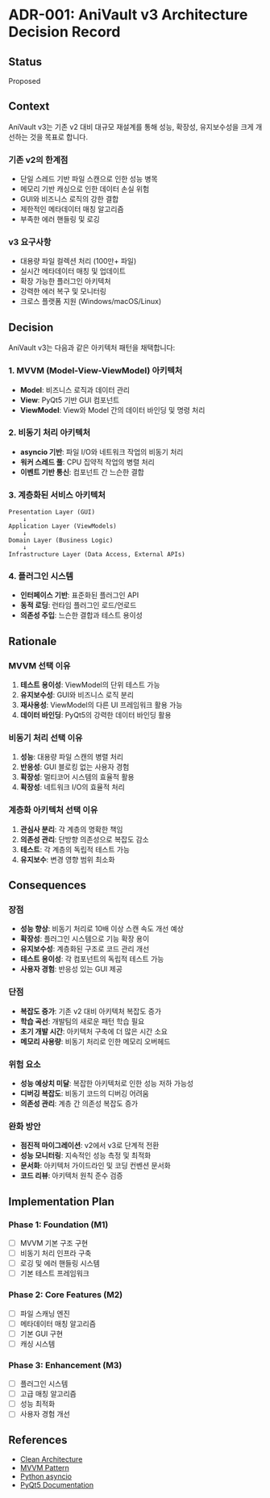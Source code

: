 # ADR-001: AniVault v3 Architecture Decision Record

## Status
Proposed

## Context
AniVault v3는 기존 v2 대비 대규모 재설계를 통해 성능, 확장성, 유지보수성을 크게 개선하는 것을 목표로 합니다. 

### 기존 v2의 한계점
- 단일 스레드 기반 파일 스캔으로 인한 성능 병목
- 메모리 기반 캐싱으로 인한 데이터 손실 위험
- GUI와 비즈니스 로직의 강한 결합
- 제한적인 메타데이터 매칭 알고리즘
- 부족한 에러 핸들링 및 로깅

### v3 요구사항
- 대용량 파일 컬렉션 처리 (100만+ 파일)
- 실시간 메타데이터 매칭 및 업데이트
- 확장 가능한 플러그인 아키텍처
- 강력한 에러 복구 및 모니터링
- 크로스 플랫폼 지원 (Windows/macOS/Linux)

## Decision
AniVault v3는 다음과 같은 아키텍처 패턴을 채택합니다:

### 1. MVVM (Model-View-ViewModel) 아키텍처
- **Model**: 비즈니스 로직과 데이터 관리
- **View**: PyQt5 기반 GUI 컴포넌트
- **ViewModel**: View와 Model 간의 데이터 바인딩 및 명령 처리

### 2. 비동기 처리 아키텍처
- **asyncio 기반**: 파일 I/O와 네트워크 작업의 비동기 처리
- **워커 스레드 풀**: CPU 집약적 작업의 병렬 처리
- **이벤트 기반 통신**: 컴포넌트 간 느슨한 결합

### 3. 계층화된 서비스 아키텍처
```
Presentation Layer (GUI)
    ↓
Application Layer (ViewModels)
    ↓
Domain Layer (Business Logic)
    ↓
Infrastructure Layer (Data Access, External APIs)
```

### 4. 플러그인 시스템
- **인터페이스 기반**: 표준화된 플러그인 API
- **동적 로딩**: 런타임 플러그인 로드/언로드
- **의존성 주입**: 느슨한 결합과 테스트 용이성

## Rationale

### MVVM 선택 이유
1. **테스트 용이성**: ViewModel의 단위 테스트 가능
2. **유지보수성**: GUI와 비즈니스 로직 분리
3. **재사용성**: ViewModel의 다른 UI 프레임워크 활용 가능
4. **데이터 바인딩**: PyQt5의 강력한 데이터 바인딩 활용

### 비동기 처리 선택 이유
1. **성능**: 대용량 파일 스캔의 병렬 처리
2. **반응성**: GUI 블로킹 없는 사용자 경험
3. **확장성**: 멀티코어 시스템의 효율적 활용
4. **확장성**: 네트워크 I/O의 효율적 처리

### 계층화 아키텍처 선택 이유
1. **관심사 분리**: 각 계층의 명확한 책임
2. **의존성 관리**: 단방향 의존성으로 복잡도 감소
3. **테스트**: 각 계층의 독립적 테스트 가능
4. **유지보수**: 변경 영향 범위 최소화

## Consequences

### 장점
- **성능 향상**: 비동기 처리로 10배 이상 스캔 속도 개선 예상
- **확장성**: 플러그인 시스템으로 기능 확장 용이
- **유지보수성**: 계층화된 구조로 코드 관리 개선
- **테스트 용이성**: 각 컴포넌트의 독립적 테스트 가능
- **사용자 경험**: 반응성 있는 GUI 제공

### 단점
- **복잡도 증가**: 기존 v2 대비 아키텍처 복잡도 증가
- **학습 곡선**: 개발팀의 새로운 패턴 학습 필요
- **초기 개발 시간**: 아키텍처 구축에 더 많은 시간 소요
- **메모리 사용량**: 비동기 처리로 인한 메모리 오버헤드

### 위험 요소
- **성능 예상치 미달**: 복잡한 아키텍처로 인한 성능 저하 가능성
- **디버깅 복잡도**: 비동기 코드의 디버깅 어려움
- **의존성 관리**: 계층 간 의존성 복잡도 증가

### 완화 방안
- **점진적 마이그레이션**: v2에서 v3로 단계적 전환
- **성능 모니터링**: 지속적인 성능 측정 및 최적화
- **문서화**: 아키텍처 가이드라인 및 코딩 컨벤션 문서화
- **코드 리뷰**: 아키텍처 원칙 준수 검증

## Implementation Plan

### Phase 1: Foundation (M1)
- [ ] MVVM 기본 구조 구현
- [ ] 비동기 처리 인프라 구축
- [ ] 로깅 및 에러 핸들링 시스템
- [ ] 기본 테스트 프레임워크

### Phase 2: Core Features (M2)
- [ ] 파일 스캐닝 엔진
- [ ] 메타데이터 매칭 알고리즘
- [ ] 기본 GUI 구현
- [ ] 캐싱 시스템

### Phase 3: Enhancement (M3)
- [ ] 플러그인 시스템
- [ ] 고급 매칭 알고리즘
- [ ] 성능 최적화
- [ ] 사용자 경험 개선

## References
- [Clean Architecture](https://blog.cleancoder.com/uncle-bob/2012/08/13/the-clean-architecture.html)
- [MVVM Pattern](https://docs.microsoft.com/en-us/xamarin/xamarin-forms/enterprise-application-patterns/mvvm)
- [Python asyncio](https://docs.python.org/3/library/asyncio.html)
- [PyQt5 Documentation](https://doc.qt.io/qtforpython/)


